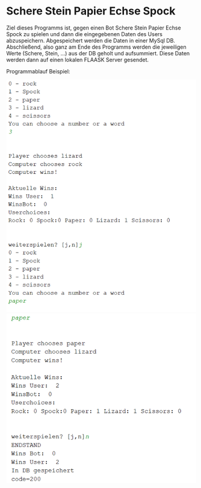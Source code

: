 <h1>Schere Stein Papier Echse Spock</h1>

Ziel dieses Programms ist, gegen einen Bot Schere Stein Papier Echse Spock zu spielen und dann die eingegebenen Daten des Users abzuspeichern. 
Abgespeichert werden die Daten in einer MySql DB. Abschließend, also ganz am Ende des Programms werden die jeweiligen Werte (Schere, Stein, ...) 
aus der DB geholt und aufsummiert. Diese Daten werden dann auf einen lokalen FLAASK Server gesendet.

Programmablauf Beispiel:

<img src="https://github.com/DanielNiederhauser/Python/blob/master/models/Programmablauf1.PNG">
<img src="https://github.com/DanielNiederhauser/Python/blob/master/models/Programmablauf2.PNG">
